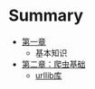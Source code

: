 # Summary

* [第一章](README.md)
  * 基本知识
* [第二章：爬虫基础](di-yi-zhang-ff1a-pa-chong-ji-chu.md)
  * [urllib库](di-yi-zhang-ff1a-pa-chong-ji-chu/urllibku.md)

